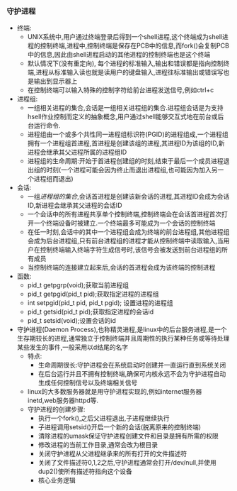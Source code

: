 ### 守护进程
- 终端:
  - UNIX系统中,用户通过终端登录后得到一个shell进程,这个终端成为shell进程的控制终端,进程中,控制终端是保存在PCB中的信息,而fork()会复制PCB中的信息,因此由shell进程启动的其他进程的控制终端也是这个终端
  - 默认情况下(没有重定向), 每个进程的标准输入,输出和错误都是指向控制终端,进程从标准输入读也就是读用户的键盘输入,进程往标准输出或错误写也是输出到显示器上
  - 在控制终端可以输入特殊的控制字符给前台进程发送信号,例如ctrl+c
- 进程组:
  - 一组相关进程的集合,会话是一组相关进程组的集合.进程组会话是为支持hsell作业控制而定义的抽象概念,用户通过shell能够交互式地在前台或后台运行命令.
  - 进程组由一个或多个共性同一进程组标识符(PGID)的进程组成,一个进程组拥有一个进程组首进程,首进程是创建该组的进程,其进程ID为该组的ID,新进程会继承其父进程所属的进程组ID
  - 进程组的生命周期:开始于首进程创建组的时刻,结束于最后一个成员进程退出组的时刻(一个进程可能会因为终止而退出进程组,也可能因为加入另一个进程组而退出)
- 会话:
  - 一组*进程组的集合*,会话首进程是创建该新会话的进程,其进程ID会成为会话ID,新进程会继承其父进程的会话ID
  - 一个会话中的所有进程共享单个控制终端,控制终端会在会话首进程首次打开一个终端设备时被建立.一个终端最多可能成为一个会话的控制终端
  - 在任一时刻,会话中的其中一个进程组会成为终端的前台进程组,其他进程组会成为后台进程组,只有前台进程组的进程才能从控制终端中读取输入,当用户在控制终端输入终端字符生成信号时,该信号会被发送到前台进程组的所有成员
  - 当控制终端的连接建立起来后,会话的首进程会成为该终端的控制进程
- 函数:
  - pid_t getpgrp(void);获取当前进程组
  - pid_t getpgid(pid_t pid);获取指定进程的进程组
  - int setpgid(pid_t pid, pid_t pgid); 设置进程的进程组
  - pid_t getsid(pid_t pid);获取指定进程的会话id
  - pid_t setsid(void);设置会话的id
- 守护进程(Daemon Process),也称精灵进程,是linux中的后台服务进程,是一个生存期较长的进程,通常独立于控制终端并且周期性的执行某种任务或等待处理某些发生的事件,一般采用以d结尾的名字
  - 特点:
    - 生命周期很长:守护进程会在系统启动时创建并一直运行直到系统关闭
    - 在后台运行并且不拥有控制终端,确保可内核永远不会为守护进程自动生成任何控制信号以及终端相关信号
  - linux的大多数服务器就是用守护进程实现的,例如internet服务器inetd,web服务器httpd等.
  - 守护进程的创建步骤:
    - 执行一个fork(),之后父进程退出,子进程继续执行
    - 子进程调用setsid()开启一个新的会话(脱离原来的控制终端)
    - 清除进程的umask保证守护进程创建文件和目录是拥有所需的权限
    - 修改进程的当前工作目录,通常会改为根目录
    - 关闭守护进程从父进程继承来的所有打开的文件描述符
    - 关闭了文件描述符0,1,2之后,守护进程通常会打开/dev/null,并使用dup2()使所有描述符指向这个设备
    - 核心业务逻辑
